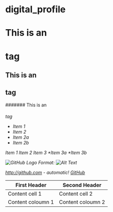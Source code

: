 # digital_profile

# This is an <h1> tag
## This is an <h2> tag
####### This is an <h6> tag
 
* Item 1
* Item 2
* Item 2a
* Item 2b


Item 1
Item 2
Item 3
*Item 3a
*Item 3b

![GitHub Logo](/images/logo.png)
Format: ![Alt Text](url)

http://github.com - automatic!
[GitHub](http://github.com)

First Header | Second Header
-------------|--------------
Content cell 1|Content cell 2
Content coloumn 1|Content coloumn 2

